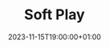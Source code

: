 ---
title: "Soft Play"
date: 2023-11-15T19:00:00+01:00
end_date: 2023-11-15T21:00:00+01:00
lng: "-1.1616750398077709"
lat: "52.98100684086934"
---
